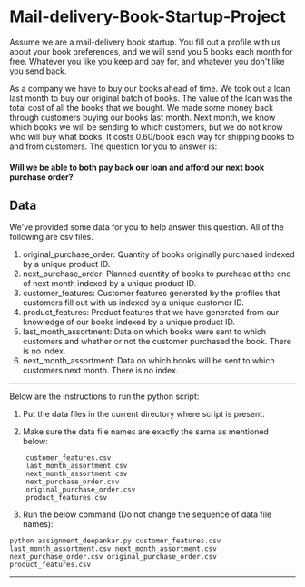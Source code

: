 # Mail-delivery-Book-Startup-Project

Assume we are a mail-delivery book startup. You fill out a profile with us about your book preferences, and we will send you 5 books each month for free. Whatever you like you keep and pay for, and whatever you don't like you send back.

As a company we have to buy our books ahead of time. We took out a loan last month to buy our original batch of books. The value of the loan was the total cost of all the books that we bought. We made some money back through customers buying our books last month. Next month, we know which books we will be sending to which customers, but we do not know who will buy what books. It costs 0.60/book each way for shipping books to and from customers. The question for you to answer is:
#### Will we be able to both pay back our loan and afford our next book purchase order?

## Data

We've provided some data for you to help answer this question. All of the following are csv files.
1. original_purchase_order: Quantity of books originally purchased indexed by a unique product ID.
2. next_purchase_order: Planned quantity of books to purchase at the end of next month indexed by a unique product ID.
3. customer_features: Customer features generated by the profiles that customers fill out with us indexed by a unique customer ID.
4. product_features: Product features that we have generated from our knowledge of our books indexed by a unique product ID.
5. last_month_assortment: Data on which books were sent to which customers and whether or not the customer purchased the book. There is no index.
6. next_month_assortment: Data on which books will be sent to which customers next month. There is no index.

-------------------------------------------------------------------------------------------
Below are the instructions to run the python script:

1. Put the data files in the current directory where script is present.

2. Make sure the data file names are exactly the same as mentioned below:
```
    customer_features.csv
    last_month_assortment.csv
    next_month_assortment.csv
    next_purchase_order.csv
    original_purchase_order.csv
    product_features.csv
```
3. Run the below command (Do not change the sequence of data file names):
```
python assignment_deepankar.py customer_features.csv last_month_assortment.csv next_month_assortment.csv next_purchase_order.csv original_purchase_order.csv product_features.csv
```
--------------------------------------------------------------------------------------------
